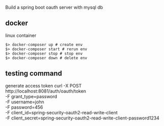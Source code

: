 Build a spring boot oauth server with mysql db

## docker
linux container

    $> docker-composer up # create env
    $> docker-composer start # rerun env
    $> docker-composer stop # stop env
    $> docker-composer down # delete env


## testing command
generate access token
curl -X POST \
	http://localhost:8081/auth/oauth/token \
	-F grant_type=password \
	-F username=john \
	-F password=456 \
	-F client_id=spring-security-oauth2-read-write-client \
	-F client_secret=spring-security-oauth2-read-write-client-password1234
